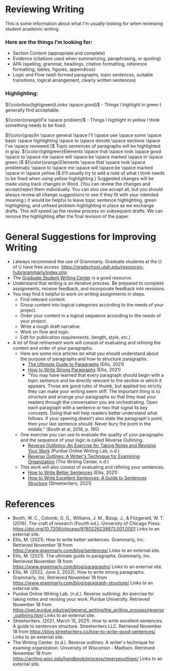 # Reviewing Writing

This is some information about what I'm usually looking for when reviewing student academic writing.

### Here are the things I’m looking for: 

* Section Content (appropriate and complete)
* Evidence (citations used when summarizing, paraphrasing, or quoting)
* APA (spelling, grammar, headings, citation formatting, reference formatting, tables, figures, appendices)
* Logic and Flow (well-formed paragraphs, topic sentences, suitable transitions, logical arrangement, clearly written sentences)

### Highlighting:

${\colorbox{lightgreen}Looks \space good}$ - Things I highlight in green I generally find acceptable.

${\color{orange}Fix \space problem}$ - Things I highlight in yellow I think something needs to be fixed.

${\color{gray}In \space general \space I'll \space use \space some \space basic \space highlighting \space to \space denote \space sections \space I've \space reviewed.}$ Topic sentences of paragraphs will be highlighted in gray. ${\color{lightgreen}Elements \space that \space look \space good \space to \space me \space will \space be \space marked \space in \space green.}$ ${\color{orange}Elements \space that \space look \space problematic \space to \space me \space will \space be \space marked \space in \space yellow.}$ (I’ll usually try to add a note of what I think needs to be fixed when using yellow highlighting.) Suggested changes will be made using track changes in Word. (You can review the changes and accept/reject them individually. You can also use accept all, but you should always review all change suggestions to see if they fit with your intended meaning.) It would be helpful to leave topic sentence highlighting, green highlighting, and unfixed problem highlighting in place as we exchange drafts. This will speed up the review process on subsequent drafts. We can remove the highlighting after the final revision of the paper.

# General Suggestions for Improving Writing

* I always recommend the use of Grammarly. Graduate studenta at the U of U have free access. https://gradschool.utah.edu/resources-hub/grammarly/index.php 
* The [Graduate Student Writing Center](https://writingcenter.utah.edu/) is a good resource.
* Understand that writing is an iterative process. Be prepared to complete assignments, receive feedback, and incorporate feedback into revisions.
* You may find it helpful to work on writing assignments in steps.
  * Find relevant content.
  * Group content into logical categories according to the needs of your project.
  * Order your content in a logical sequence according to the needs of your project.
  * Write a rough draft narrative.
  * Work on flow and logic.
  * Edit for publication requirements. (length, style, etc.)
* A lot of final refinement work will consist of evaluating and refining the content and order of your paragraphs.
  * Here are some nice articles on what you should understand about the purpose of paragraphs and how to structure paragraphs.
    * [The Ultimate Guide to Paragraphs](https://www.grammarly.com/blog/paragraphs/) (Ellis, 2021)
    * [How to Write Strong Paragraphs](https://www.grammarly.com/blog/paragraph-structure/) (Ellis, 2021)
    * "You may have learned that every paragraph should begin with a topic sentence and be directly relevant to the section in which it appears. Those are good rules of thumb, but applied too strictly they can make your writing seem stiff. The important thing is to structure and arrange your paragraphs so that they lead your readers through the conversation you are orchestrating. Open each paragraph with a sentence or two that signal its key concepts. Doing that will help readers better understand what follows. If your opening doesn't also state the paragraph's point, then your last sentence should. Never bury the point in the middle." (Booth et al, 2016, p. 195)
  * One exercise you can use to evaluate the quality of your paragraphs and the sequence of your logic is called Reverse Outlining.
    * [Reverse Outlining: An Exercise for Taking Notes and Revising Your Work](https://owl.purdue.edu/owl/general_writing/the_writing_process/reverse_outlining.html) (Purdue Online Writing Lab, n.d.)
    * [Reverse Outlines: A Writer's Technique for Examining Organization](https://writing.wisc.edu/handbook/process/reverseoutlines/) (The Writing Center, n.d.)
  * This work will also consist of evaluating and refining your sentences.
    * [How to Write Better Sentences](https://www.grammarly.com/blog/sentences/) (Ellis, 2021)
    * [How to Write Excellent Sentences: A Guide to Sentences Structure](https://blog.streetwriters.co/how-to-write-good-sentences/) (Streetwriters, 2021)

# References

* Booth, W. C., Colomb, G. G., Williams, J. M., Bizup, J., & Fitzgerald, W. T. (2016). The craft of research (Fourth ed.). University of Chicago Press. https://doi.org/10.7208/chicago/9780226239873.001.0001 Links to an external site.
* Ellis, M. (2021). How to write better sentences. Grammarly, Inc. Retrieved November 18 from https://www.grammarly.com/blog/sentences/ Links to an external site.
* Ellis, M. (2021). The ultimate guide to paragraphs. Grammarly, Inc. Retrieved November 18 from https://www.grammarly.com/blog/paragraphs/ Links to an external site.
* Ellis, M. (2022, June 2, 2022). How to write strong paragraphs. Grammarly, Inc. Retrieved November 18 from https://www.grammarly.com/blog/paragraph-structure/ Links to an external site.
* Purdue Online Writing Lab. (n.d.). Reverse outlining: An exercise for taking notes and revising your work. Purdue University. Retrieved November 18 from https://owl.purdue.edu/owl/general_writing/the_writing_process/reverse_outlining.html Links to an external site.
* Streetwriters. (2021, March 15, 2021). How to write excellent sentences: A guide to sentences structure. Streetwriters LLC. Retrieved November 18 from https://blog.streetwriters.co/how-to-write-good-sentences/ Links to an external site.
* The Writing Center. (n.d.). Reverse outlines: A writer's technique for examing organization. University of Wisconsin - Madison. Retrieved November 18 from https://writing.wisc.edu/handbook/process/reverseoutlines/ Links to an external site. 
